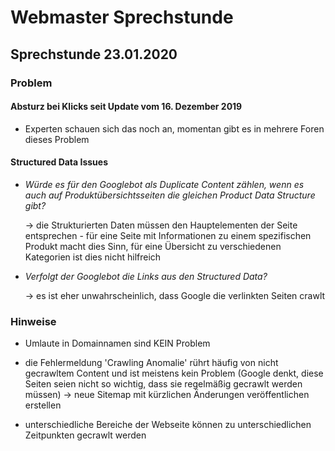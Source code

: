 #  Webmaster Sprechstunde
  
  
##  Sprechstunde 23.01.2020
  
  
###  Problem
  
  
####  Absturz bei Klicks seit Update vom 16. Dezember 2019  
  
  
- Experten schauen sich das noch an, momentan gibt es in mehrere Foren dieses Problem
  
####  Structured Data Issues
  
  
- *Würde es für den Googlebot als Duplicate Content zählen, wenn es auch auf Produktübersichtsseiten die gleichen Product Data Structure gibt?*
  
    &rarr; die Strukturierten Daten müssen den Hauptelementen der Seite entsprechen
        - für eine Seite mit Informationen zu einem spezifischen Produkt macht dies Sinn, für eine Übersicht zu verschiedenen Kategorien ist dies nicht hilfreich
  
- *Verfolgt der Googlebot die Links aus den Structured Data?*
  
    &rarr; es ist eher unwahrscheinlich, dass Google die verlinkten Seiten crawlt
  
###  Hinweise
  
  
- Umlaute in Domainnamen sind KEIN Problem
- die Fehlermeldung 'Crawling Anomalie' rührt häufig von nicht gecrawltem Content und ist meistens kein Problem (Google denkt, diese Seiten seien nicht so wichtig, dass sie regelmäßig gecrawlt werden müssen)
    &rarr; neue Sitemap mit kürzlichen Änderungen veröffentlichen erstellen
  
- unterschiedliche Bereiche der Webseite können zu unterschiedlichen Zeitpunkten gecrawlt werden
  